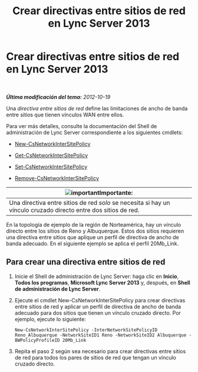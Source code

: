 ﻿---
title: Crear directivas entre sitios de red en Lync Server 2013
TOCTitle: Crear directivas entre sitios de red en Lync Server 2013
ms:assetid: b0714aae-55dc-4587-b718-34a03f596b22
ms:mtpsurl: https://technet.microsoft.com/es-es/library/Gg412844(v=OCS.15)
ms:contentKeyID: 48276375
ms.date: 01/07/2017
mtps_version: v=OCS.15
ms.translationtype: HT
---

# Crear directivas entre sitios de red en Lync Server 2013

 

_**Última modificación del tema:** 2012-10-19_

Una *directiva entre sitios de red* define las limitaciones de ancho de banda entre sitios que tienen vínculos WAN entre ellos.

Para ver más detalles, consulte la documentación del Shell de administración de Lync Server correspondiente a los siguientes cmdlets:

  - [New-CsNetworkInterSitePolicy](https://docs.microsoft.com/en-us/powershell/module/skype/New-CsNetworkInterSitePolicy)

  - [Get-CsNetworkInterSitePolicy](https://docs.microsoft.com/en-us/powershell/module/skype/Get-CsNetworkInterSitePolicy)

  - [Set-CsNetworkInterSitePolicy](https://docs.microsoft.com/en-us/powershell/module/skype/Set-CsNetworkInterSitePolicy)

  - [Remove-CsNetworkInterSitePolicy](https://docs.microsoft.com/en-us/powershell/module/skype/Remove-CsNetworkInterSitePolicy)

<table>
<thead>
<tr class="header">
<th><img src="images/Gg425917.important(OCS.15).gif" title="important" alt="important" />Importante:</th>
</tr>
</thead>
<tbody>
<tr class="odd">
<td>Una directiva entre sitios de red <em>solo</em> se necesita si hay un vínculo cruzado directo entre dos sitios de red.</td>
</tr>
</tbody>
</table>


En la topología de ejemplo de la región de Norteamérica, hay un vínculo directo entre los sitios de Reno y Albuquerque. Estos dos sitios requieren una directiva entre sitios que aplique un perfil de directiva de ancho de banda adecuado. En el siguiente ejemplo se aplica el perfil 20Mb\_Link.

## Para crear una directiva entre sitios de red

1.  Inicie el Shell de administración de Lync Server: haga clic en **Inicio**, **Todos los programas**, **Microsoft Lync Server 2013** y, después, en **Shell de administración de Lync Server**.

2.  Ejecute el cmdlet New-CsNetworkInterSitePolicy para crear directivas entre sitios de red y aplicar un perfil de directiva de ancho de banda adecuado para dos sitios que tienen un vínculo cruzado directo. Por ejemplo, ejecute lo siguiente:
    
        New-CsNetworkInterSitePolicy -InterNetworkSitePolicyID Reno_Albuquerque -NetworkSiteID1 Reno -NetworkSiteID2 Albuquerque -BWPolicyProfileID 20Mb_Link

3.  Repita el paso 2 según sea necesario para crear directivas entre sitios de red para todos los pares de sitios de red que tengan un vínculo cruzado directo.

